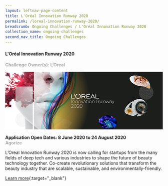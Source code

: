 ```yaml
---
layout: leftnav-page-content
title: L'Oréal Innovation Runway 2020
permalink: /loreal-innovation-runway-2020/
breadcrumb: Ongoing Challenges / L'Oréal Innovation Runway 2020
collection_name: ongoing-challenges
second_nav_title: Ongoing Challenges
---
```


#### L'Oréal Innovation Runway 2020

<font color="#a9a9a9"><b>Challenge Owner(s): L’Oreal</b></font>

[![1](/images/ongoing-challenges/Loreal-Innovation-Runway-2020.jpg)](https://slingshot.agorize.com/en/challenges/lorealinnovationrunway)

**Application Open Dates: 8 June 2020 to 24 August 2020**<br>
<font color=" #a9a9a9"><b>Agorize</b></font>

L’Oreal Innovation Runway 2020 is now calling for startups from the many fields of deep tech and various industries to shape the future of beauty technology together. Co-create revolutionary solutions that transform the beauty industry that are scalable, sustainable, and environmentally-friendly.

[Learn more](https://slingshot.agorize.com/en/challenges/lorealinnovationrunway){:target="_blank"}
